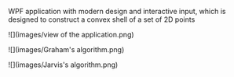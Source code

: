 WPF application with modern design and interactive input, which is designed to construct a convex shell of a set of 2D points

![](images/view of the application.png)

![](images/Graham's algorithm.png)

![](images/Jarvis's algorithm.png)
